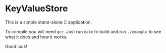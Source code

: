# KeyValueStore

This is a simple stand-alone C application.

To compile you will need `gcc`. Just run `make` to build and run `./example` to see what it does and how it works.

Good luck!
